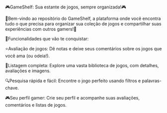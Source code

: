🎮GameShelf: Sua estante de jogos, sempre organizada!🎮

💜Bem-vindo ao repositório do GameShelf, a plataforma onde você encontra tudo o que precisa para organizar sua coleção de jogos e compartilhar suas experiências com outros gamers!💜

💜Funcionalidades que vão te conquistar:

⭐Avaliação de jogos: Dê notas e deixe seus comentários sobre os jogos que você ama (ou odeia!).

📝Listagem completa: Explore uma vasta biblioteca de jogos, com detalhes, avaliações e imagens.

🔍Pesquisa rápida e fácil: Encontre o jogo perfeito usando filtros e palavras-chave.

🎮Seu perfil gamer: Crie seu perfil e acompanhe suas avaliações, comentários e listas de jogos.
